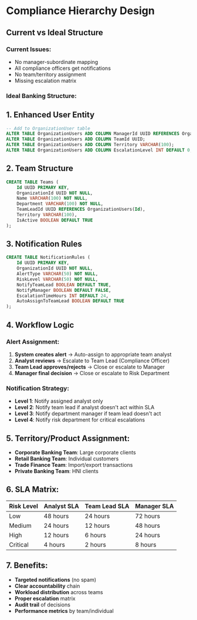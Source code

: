 # Compliance Hierarchy Design

## Current vs Ideal Structure

### Current Issues:
- No manager-subordinate mapping
- All compliance officers get notifications
- No team/territory assignment
- Missing escalation matrix

### Ideal Banking Structure:

## 1. Enhanced User Entity
```sql
-- Add to OrganizationUser table
ALTER TABLE OrganizationUsers ADD COLUMN ManagerId UUID REFERENCES OrganizationUsers(Id);
ALTER TABLE OrganizationUsers ADD COLUMN TeamId UUID;
ALTER TABLE OrganizationUsers ADD COLUMN Territory VARCHAR(100);
ALTER TABLE OrganizationUsers ADD COLUMN EscalationLevel INT DEFAULT 0;
```

## 2. Team Structure
```sql
CREATE TABLE Teams (
    Id UUID PRIMARY KEY,
    OrganizationId UUID NOT NULL,
    Name VARCHAR(100) NOT NULL,
    Department VARCHAR(100) NOT NULL,
    TeamLeadId UUID REFERENCES OrganizationUsers(Id),
    Territory VARCHAR(100),
    IsActive BOOLEAN DEFAULT TRUE
);
```

## 3. Notification Rules
```sql
CREATE TABLE NotificationRules (
    Id UUID PRIMARY KEY,
    OrganizationId UUID NOT NULL,
    AlertType VARCHAR(50) NOT NULL,
    RiskLevel VARCHAR(50) NOT NULL,
    NotifyTeamLead BOOLEAN DEFAULT TRUE,
    NotifyManager BOOLEAN DEFAULT FALSE,
    EscalationTimeHours INT DEFAULT 24,
    AutoAssignToTeamLead BOOLEAN DEFAULT TRUE
);
```

## 4. Workflow Logic

### Alert Assignment:
1. **System creates alert** → Auto-assign to appropriate team analyst
2. **Analyst reviews** → Escalate to Team Lead (Compliance Officer)
3. **Team Lead approves/rejects** → Close or escalate to Manager
4. **Manager final decision** → Close or escalate to Risk Department

### Notification Strategy:
- **Level 1**: Notify assigned analyst only
- **Level 2**: Notify team lead if analyst doesn't act within SLA
- **Level 3**: Notify department manager if team lead doesn't act
- **Level 4**: Notify risk department for critical escalations

## 5. Territory/Product Assignment:
- **Corporate Banking Team**: Large corporate clients
- **Retail Banking Team**: Individual customers
- **Trade Finance Team**: Import/export transactions
- **Private Banking Team**: HNI clients

## 6. SLA Matrix:
| Risk Level | Analyst SLA | Team Lead SLA | Manager SLA |
|------------|-------------|---------------|-------------|
| Low        | 48 hours    | 24 hours      | 72 hours    |
| Medium     | 24 hours    | 12 hours      | 48 hours    |
| High       | 12 hours    | 6 hours       | 24 hours    |
| Critical   | 4 hours     | 2 hours       | 8 hours     |

## 7. Benefits:
- **Targeted notifications** (no spam)
- **Clear accountability** chain
- **Workload distribution** across teams
- **Proper escalation** matrix
- **Audit trail** of decisions
- **Performance metrics** by team/individual